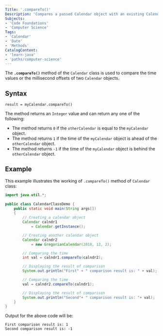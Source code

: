 ```yaml
---
Title: '.compareTo()'
Description: 'Compares a passed Calendar object with an existing Calendar object.'
Subjects:
- 'Code Foundations'
- 'Computer Science'
Tags:
- 'Calendar'
- 'Date'
- 'Methods'
CatalogContent:
- 'learn-java'
- 'paths/computer-science'
---
```


The **`.compareTo()`** method of the `Calendar` class is used to compare the time values or the millisecond offsets of two `Calendar` objects.

## Syntax

```pseudo
result = myCalendar.compareTo()
```

The method returns an `Integer` value and can return any one of the following:

- The method returns `0` if the `otherCalendar` is equal to the `myCalendar` object.
- The method returns `1` if the time of the `myCalendar` object is ahead of the `otherCalendar` object.
- The method returns `-1` if the time of the `myCalendar` object is behind the `otherCalendar` object.

## Example

This example illustrates the working of `.compareTo()` method of `Calendar` class:

```java
import java.util.*;
    
public class CalendarClassDemo {
    public static void main(String args[])
    {
        // Creating a calendar object
        Calendar calndr1
            = Calendar.getInstance();

        // Creating another calendar object
        Calendar calndr2
            = new GregorianCalendar(2018, 12, 2);

        // Comparing the time
        int val = calndr1.compareTo(calndr2);

        // Displaying the result of comparison
        System.out.println("First" + " comparison result is: " + val);

        // Comparing the time
        val = calndr2.compareTo(calndr1);

        // Displaying the result of comparison
        System.out.println("Second"+ " comparison result is: "+ val);
    }
}
```

Output for the above code will be:

```shell
First comparison result is: 1
Second comparison result is: -1
```

